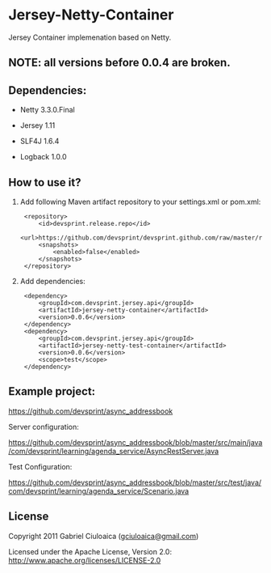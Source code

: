 Jersey-Netty-Container
======================

Jersey Container implemenation based on Netty.

NOTE: all versions before 0.0.4 are broken.
-------------------------------------------


Dependencies:
-------------


*  Netty 3.3.0.Final

*  Jersey 1.11

*  SLF4J 1.6.4

*  Logback 1.0.0 


How to use it?
--------------

1. Add following Maven artifact repository to your settings.xml or pom.xml:
		
		<repository>
			<id>devsprint.release.repo</id>
			<url>https://github.com/devsprint/devsprint.github.com/raw/master/releases/</url>
			<snapshots>
				<enabled>false</enabled>
			</snapshots>
		</repository>

2. Add dependencies:

		<dependency>
			<groupId>com.devsprint.jersey.api</groupId>
			<artifactId>jersey-netty-container</artifactId>
			<version>0.0.6</version>
		</dependency>
		<dependency>
			<groupId>com.devsprint.jersey.api</groupId>
			<artifactId>jersey-netty-test-container</artifactId>
			<version>0.0.6</version>
			<scope>test</scope>
		</dependency>

Example project:
----------------

https://github.com/devsprint/async_addressbook

Server configuration:

https://github.com/devsprint/async_addressbook/blob/master/src/main/java/com/devsprint/learning/agenda_service/AsyncRestServer.java

Test Configuration:

https://github.com/devsprint/async_addressbook/blob/master/src/test/java/com/devsprint/learning/agenda_service/Scenario.java


License
---------------------

Copyright 2011 Gabriel Ciuloaica (gciuloaica@gmail.com)

Licensed under the Apache License, Version 2.0: http://www.apache.org/licenses/LICENSE-2.0
